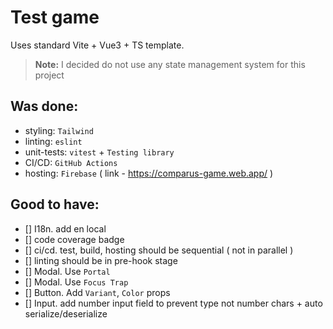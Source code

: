 # Test game

Uses standard Vite + Vue3 + TS template.

> __Note:__ I decided do not use any state management system for this project

## Was done:
- styling: `Tailwind`
- linting: `eslint`
- unit-tests: `vitest` + `Testing library`
- CI/CD: `GitHub Actions`
- hosting: `Firebase` ( link - https://comparus-game.web.app/ )


## Good to have:

- [] I18n. add en local
- [] code coverage badge
- [] ci/cd. test, build, hosting should be sequential ( not in parallel )
- [] linting should be in pre-hook stage
- [] Modal. Use `Portal`
- [] Modal. Use `Focus Trap`
- [] Button. Add `Variant`, `Color` props
- [] Input. add number input field to prevent type not number chars + auto serialize/deserialize
